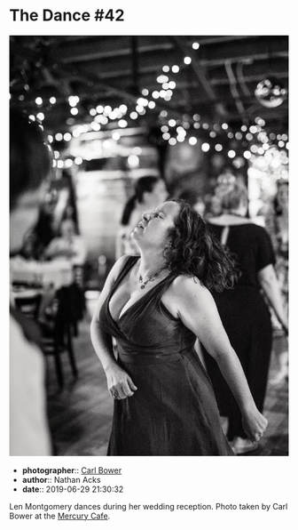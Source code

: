 # The Dance \#42

![Len Montgomery dances during her wedding reception](assets/2019-06-29-set-4-the-dance-42.webp)

* **photographer**:: [Carl Bower](https://carlbowerphotos.com)
* **author**:: Nathan Acks
* **date**:: 2019-06-29 21:30:32

Len Montgomery dances during her wedding reception. Photo taken by Carl Bower at the [Mercury Cafe](http://mercurycafe.com).
